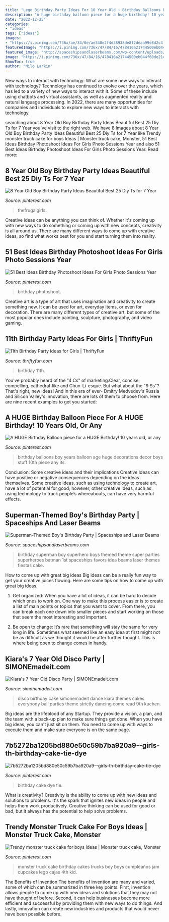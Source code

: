 ```yaml
---
title: "Lego Birthday Party Ideas For 10 Year Old ~ Birthday Balloons Boy Years Balloon Age Huge Decorations Decor Boys Stuff 10th Piece Any Its"
description: "A huge birthday balloon piece for a huge birthday! 10 years old, or any"
date: "2022-12-25"
categories:
- "ideas"
tags: ["ideas"]
images:
- "https://i.pinimg.com/736x/ae/34/0e/ae340e2f4d38938de8f2deaa99e8d2c4.jpg"
featuredImage: "https://i.pinimg.com/736x/47/84/16/478416a21744500eb044f60de21c883f.jpg"
featured_image: "http://spaceshipsandlaserbeams.com/wp-content/uploads/2015/09/superman-birthday-party-ideas-boy.jpg.jpg"
image: "https://i.pinimg.com/736x/47/84/16/478416a21744500eb044f60de21c883f.jpg"
ShowToc: true
author: "Milo Larkin"
---
```



New ways to interact with technology: What are some new ways to interact with technology?
Technology has continued to evolve over the years, which has led to a variety of new ways to interact with it. Some of these include using chatbots and virtual assistants, as well as augmented reality and natural language processing. In 2022, there are many opportunities for companies and individuals to explore new ways to interacts with technology.

	

		
searching about 8 Year Old Boy Birthday Party Ideas Beautiful Best 25 Diy Ts for 7 Year you've visit to the right web. We have 8 Images about 8 Year Old Boy Birthday Party Ideas Beautiful Best 25 Diy Ts for 7 Year like Trendy monster truck cake for boys Ideas | Monster truck cake, Monster, 51 Best Ideas Birthday Photoshoot Ideas For Girls Photo Sessions Year and also 51 Best Ideas Birthday Photoshoot Ideas For Girls Photo Sessions Year. Read more:
		
    
## 8 Year Old Boy Birthday Party Ideas Beautiful Best 25 Diy Ts For 7 Year

<img loading=lazy src="https://i.pinimg.com/736x/08/81/81/088181d76e378fda4b606d0d6f3baec8.jpg" onerror="this.onerror=null;this.src='https://tse4.mm.bing.net/th?id=OIP.vL-d_Yaey1NFdEJ_W7NCjAAAAA&amp;pid=15.1';" alt="8 Year Old Boy Birthday Party Ideas Beautiful Best 25 Diy Ts for 7 Year">

_Source: pinterest.com_

>thefrugalgirls. 

	

Creative ideas can be anything you can think of. Whether it's coming up with new ways to do something or coming up with new concepts, creativity is all around us. There are many different ways to come up with creative ideas, so find what works best for you and start turning them into reality.

    
## 51 Best Ideas Birthday Photoshoot Ideas For Girls Photo Sessions Year

<img loading=lazy src="https://i.pinimg.com/736x/b2/68/1f/b2681f8bc6ea9b186b8f2fad6dfe7cc9.jpg" onerror="this.onerror=null;this.src='https://tse2.mm.bing.net/th?id=OIP.EMmGwNpfIdXplGh97dWSWwAAAA&amp;pid=15.1';" alt="51 Best Ideas Birthday Photoshoot Ideas For Girls Photo Sessions Year">

_Source: pinterest.com_

>birthday photoshoot. 

	

Creative art is a type of art that uses imagination and creativity to create something new. It can be used for art, everyday items, or even for decoration. There are many different types of creative art, but some of the most popular ones include painting, sculpture, photography, and video gaming.

    
## 11th Birthday Party Ideas For Girls | ThriftyFun

<img loading=lazy src="https://img.thrfun.com/img/025/645/11th_birthday_party_fancy9.jpg" onerror="this.onerror=null;this.src='https://tse1.mm.bing.net/th?id=OIP.EdPZIZEW6duKet3K-lpz8wAAAA&amp;pid=15.1';" alt="11th Birthday Party Ideas for Girls | ThriftyFun">

_Source: thriftyfun.com_

>birthday 11th. 

	

You've probably heard of the "4 Cs" of marketing:Clear, concise, compelling, cathedral-like and Chun-Li-esque. But what about the "9 Ss"? That's right, new ideas! And in this era of ever- Dmitry Medvedev's Russia and Silicon Valley's innovation, there are lots of them to choose from. Here are nine recent examples to get you started: 

    
## A HUGE Birthday Balloon Piece For A HUGE Birthday! 10 Years Old, Or Any

<img loading=lazy src="https://i.pinimg.com/736x/47/84/16/478416a21744500eb044f60de21c883f.jpg" onerror="this.onerror=null;this.src='https://tse4.mm.bing.net/th?id=OIP.RJHHxe3vKa2pyGzDUOiUSAHaKk&amp;pid=15.1';" alt="A HUGE Birthday Balloon piece for a HUGE Birthday! 10 years old, or any">

_Source: pinterest.com_

>birthday balloons boy years balloon age huge decorations decor boys stuff 10th piece any its. 

	

Conclusion: Some creative ideas and their implications
Creative Ideas can have positive or negative consequences depending on the ideas themselves. Some creative ideas, such as using technology to create art, have a lot of potential for good; however, other creative ideas, such as using technology to track people’s whereabouts, can have very harmful effects.

    
## Superman-Themed Boy&#039;s Birthday Party | Spaceships And Laser Beams

<img loading=lazy src="http://spaceshipsandlaserbeams.com/wp-content/uploads/2015/09/superman-birthday-party-ideas-boy.jpg.jpg" onerror="this.onerror=null;this.src='https://tse4.mm.bing.net/th?id=OIP.DpltNQA563aQ6ECADEozHwHaLH&amp;pid=15.1';" alt="Superman-Themed Boy&#039;s Birthday Party | Spaceships and Laser Beams">

_Source: spaceshipsandlaserbeams.com_

>birthday superman boy superhero boys themed theme super parties superheroes batman 1st spaceships favors idea beams laser themes fiestas cake. 

	

How to come up with great big ideas
Big ideas can be a really fun way to get your creative juices flowing. Here are some tips on how to come up with great big ideas. 
1. Get organized: When you have a lot of ideas, it can be hard to decide which ones to work on. One way to make this process easier is to create a list of main points or topics that you want to cover. From there, you can break each one down into smaller pieces and start working on those that seem the most interesting and important. 

2. Be open to change: It’s rare that something will stay the same for very long in life. Sometimes what seemed like an easy idea at first might not be as difficult as we thought it would be after further thought. This is where being open to change comes in handy.

    
## Kiara&#039;s 7 Year Old Disco Party | SIMONEmadeit.com

<img loading=lazy src="https://www.simonemadeit.com/wp-content/uploads/2014/10/Disco-Party-Birthday-Cake-from-SIMONEmadeit.com_.jpg" onerror="this.onerror=null;this.src='https://tse2.mm.bing.net/th?id=OIP.XlDvKqJ6eU-XKo8fByFuKgHaJR&amp;pid=15.1';" alt="Kiara&#039;s 7 Year Old Disco Party | SIMONEmadeit.com">

_Source: simonemadeit.com_

>disco birthday cake simonemadeit dance kiara themes cakes everybody ball parties theme strictly dancing come read 9th kuchen. 

	

Big ideas are the lifeblood of any Startup. They provide a vision, a plan, and the team with a back-up plan to make sure things get done. When you have big ideas, you can't just sit on them. You need to come up with ways to execute them and make sure everyone is on the same page.

    
## 7b5272ba1205bd880e50c59b7ba920a9--girls-th-birthday-cake-tie-dye

<img loading=lazy src="https://i.pinimg.com/736x/38/a8/37/38a8375f5ed9db6fce38f7f3c2bdd10e.jpg" onerror="this.onerror=null;this.src='https://tse2.mm.bing.net/th?id=OIP.UZRio3cv9S9FbbZ92Xa2qAHaLm&amp;pid=15.1';" alt="7b5272ba1205bd880e50c59b7ba920a9--girls-th-birthday-cake-tie-dye">

_Source: pinterest.com_

>birthday cake dye tie. 

	

What is creativity?
Creativity is the ability to come up with new ideas and solutions to problems. It's the spark that ignites new ideas in people and helps them work productively. Creative thinking can be used for good or bad, but it always has the potential to help solve problems.

    
## Trendy Monster Truck Cake For Boys Ideas | Monster Truck Cake, Monster

<img loading=lazy src="https://i.pinimg.com/736x/ae/34/0e/ae340e2f4d38938de8f2deaa99e8d2c4.jpg" onerror="this.onerror=null;this.src='https://tse4.mm.bing.net/th?id=OIP.51yHiXz9pq-Bjm2nVwq1swAAAA&amp;pid=15.1';" alt="Trendy monster truck cake for boys Ideas | Monster truck cake, Monster">

_Source: pinterest.com_

>monster truck cake birthday cakes trucks boy boys cumpleaños jam cupcakes lego cajas 4th kid. 

	

The Benefits of Invention
The benefits of invention are many and varied, some of which can be summarized in three key points. First, invention allows people to come up with new ideas and solutions that they may not have thought of before. Second, it can help businesses become more efficient and successful by providing them with new ways to do things. And lastly, innovation can create new industries and products that would never have been possible before.

